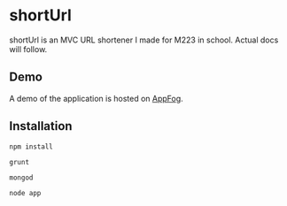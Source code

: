 shortUrl
========

shortUrl is an MVC URL shortener I made for M223 in school. Actual docs will follow.

## Demo

A demo of the application is hosted on [AppFog](http://short.eu01.aws.af.cm/).


## Installation

```
npm install
```

```
grunt
```

```
mongod
```

```
node app
```

